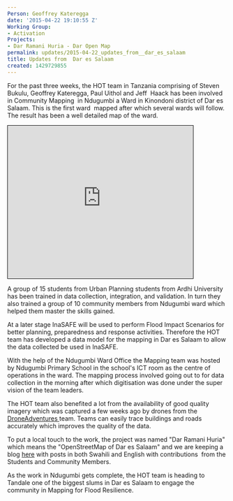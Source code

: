 ```yaml
---
Person: Geoffrey Kateregga
date: '2015-04-22 19:10:55 Z'
Working Group:
- Activation
Projects:
- Dar Ramani Huria - Dar Open Map
permalink: updates/2015-04-22_updates_from__dar_es_salaam
title: Updates from  Dar es Salaam
created: 1429729855
---
```

<p>For the past three weeks, the HOT team in Tanzania comprising of Steven Bukulu, Geoffrey Kateregga, Paul Uithol and Jeff&nbsp; Haack has been involved in Community Mapping&nbsp; in Ndugumbi a Ward in Kinondoni district of Dar es Salaam. This is the first ward&nbsp; mapped after which several wards will follow. The result has been a well detailed map of the ward.</p><p><iframe style="border: 1px solid black;" src="http://www.openstreetmap.org/export/embed.html?bbox=39.24288511276245%2C-6.806252290103645%2C39.25481557846069%2C-6.800073379582044&amp;layer=mapnik" marginwidth="0" marginheight="0" scrolling="no" frameborder="0" height="350" width="425"></iframe></p><p>A group of 15 students from Urban Planning students from Ardhi University has been trained in data collection, integration, and validation. In turn they also trained a group of 10 community members from Ndugumbi ward which helped them master the skills gained.</p><p>At a later stage InaSAFE will be used to perform Flood Impact Scenarios for better planning, preparedness and response activities. Therefore the HOT team has developed a data model for the mapping in Dar es Salaam to allow the data collected be used in InaSAFE.</p><p>With the help of the Ndugumbi Ward Office the Mapping team was hosted by Ndugumbi Primary School in the school's ICT room as the centre of operations in the ward. The mapping process involved going out to for data collection in the morning after which digitisation was done under the super vision of the team leaders.</p><p>The HOT team also benefited a lot from the availability of good quality imagery which was captured a few weeks ago by drones from the <a href="http://droneadventures.org/" target="_blank">DroneAdventures </a>team. Teams can easily trace buildings and roads accurately which improves the quality of the data.</p><p>To put a local touch to the work, the project was named "Dar Ramani Huria" which means the "OpenStreetMap of Dar es Salaam" and we are keeping a blog <a href="https://ramanihuria.wordpress.com/" target="_blank">here</a> with posts in both Swahili and English with contributions&nbsp; from the Students and Community Members.</p><p>As the work in Ndugumbi gets complete, the HOT team is heading to Tandale one of the biggest slums in Dar es Salaam to engage the community in Mapping for Flood Resilience.</p>
